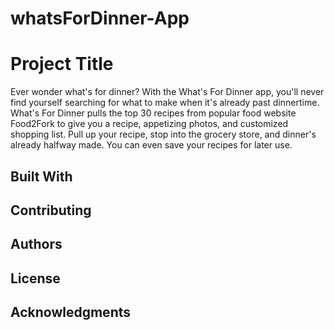 # whatsForDinner-App

# Project Title

Ever wonder what's for dinner? With the What's For Dinner app, you'll never find yourself searching for what to make when it's already past dinnertime. What's For Dinner pulls the top 30 recipes from popular food website Food2Fork to give you a recipe, appetizing photos, and customized shopping list. Pull up your recipe, stop into the grocery store, and dinner's already halfway made. You can even save your recipes for later use.

## Built With

## Contributing

## Authors

## License

## Acknowledgments


